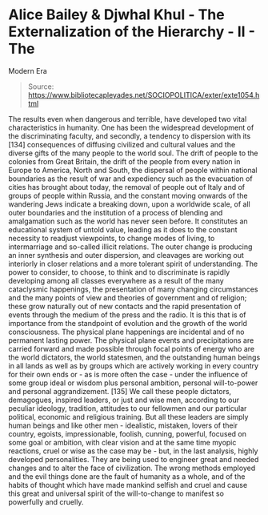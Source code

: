# Alice Bailey & Djwhal Khul - The Externalization of the Hierarchy - II - The
Modern Era

> Source: https://www.bibliotecapleyades.net/SOCIOPOLITICA/exter/exte1054.html

The results even when dangerous and terrible, have developed two vital characteristics in humanity. One has been the widespread development of the discriminating faculty, and secondly, a tendency to dispersion with its [134] consequences of diffusing civilized and cultural values and the diverse gifts of the many people to the world soul. The drift of people to the colonies from Great Britain, the drift of the people from every nation in Europe to America, North and South, the dispersal of people within national boundaries as the result of war and expediency such as the evacuation of cities has brought about today, the removal of people out of Italy and of groups of people within Russia, and the constant moving onwards of the wandering Jews indicate a breaking down, upon a worldwide scale, of all outer boundaries and the institution of a process of blending and amalgamation such as the world has never seen before. It constitutes an educational system of untold value, leading as it does to the constant necessity to readjust viewpoints, to change modes of living, to intermarriage and so-called illicit relations. The outer change is producing an inner synthesis and outer dispersion, and cleavages are working out interiorly in closer relations and a more tolerant spirit of understanding. The power to consider, to choose, to think and to discriminate is rapidly developing among all classes everywhere as a result of the many cataclysmic happenings, the presentation of many changing circumstances and the many points of view and theories of government and of religion; these grow naturally out of new contacts and the rapid presentation of events through the medium of the press and the radio.
It is this that is of importance from the standpoint of evolution and the growth of the world consciousness. The physical plane happenings are incidental and of no permanent lasting power.
The physical plane events and precipitations are carried forward and made possible through focal points of energy who are the world dictators, the world statesmen, and the outstanding human beings in all lands as well as by groups which are actively working in every country for their own ends or - as is more often the case - under the influence of some group ideal or wisdom plus personal ambition, personal will-to-power and personal aggrandizement. [135] We call these people dictators, demagogues, inspired leaders, or just and wise men, according to our peculiar ideology, tradition, attitudes to our fellowmen and our particular political, economic and religious training. But all these leaders are simply human beings and like other men - idealistic, mistaken, lovers of their country, egoists, impressionable, foolish, cunning, powerful, focused on some goal or ambition, with clear vision and at the same time myopic reactions, cruel or wise as the case may be - but, in the last analysis, highly developed personalities. They are being used to engineer great and needed changes and to alter the face of civilization. The wrong methods employed and the evil things done are the fault of humanity as a whole, and of the habits of thought which have made mankind selfish and cruel and cause this great and universal spirit of the will-to-change to manifest so powerfully and cruelly.
